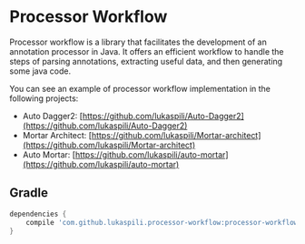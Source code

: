 # Processor Workflow

Processor workflow is a library that facilitates the development of an annotation processor in Java.
It offers an efficient workflow to handle the steps of parsing annotations, extracting useful data, and then generating some java code.

You can see an example of processor workflow implementation in the following projects:
 - Auto Dagger2: [https://github.com/lukaspili/Auto-Dagger2](https://github.com/lukaspili/Auto-Dagger2)
 - Mortar Architect: [https://github.com/lukaspili/Mortar-architect](https://github.com/lukaspili/Mortar-architect)
 - Auto Mortar: [https://github.com/lukaspili/auto-mortar](https://github.com/lukaspili/auto-mortar)


## Gradle

```groovy
dependencies {
    compile 'com.github.lukaspili.processor-workflow:processor-workflow:1.0.2'
}
```